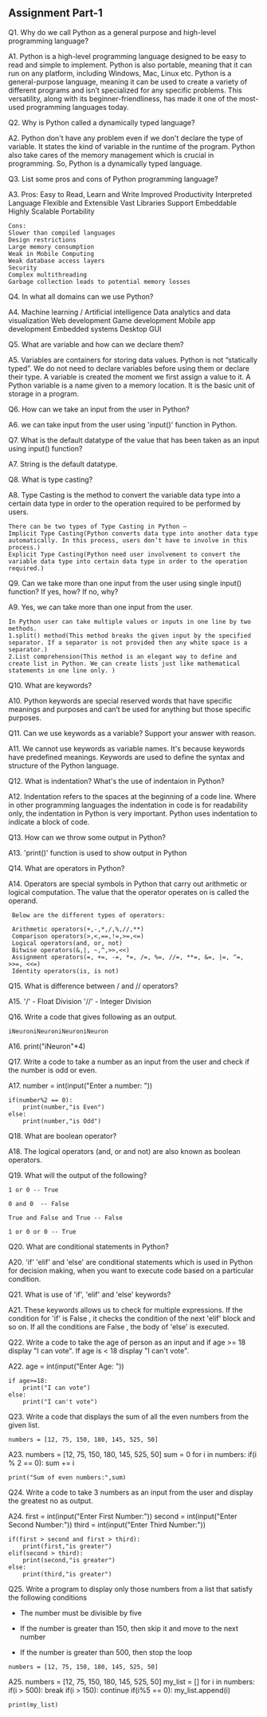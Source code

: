 ## Assignment Part-1
Q1. Why do we call Python as a general purpose and high-level programming language?

A1. Python is a high-level programming language designed to be easy to read and simple to implement.
	Python is also portable, meaning that it can run on any platform, including Windows, Mac, Linux etc.
	Python is a general-purpose language, meaning it can be used to create a variety of different programs and isn’t specialized for any specific problems. 
	This versatility, along with its beginner-friendliness, has made it one of the most-used programming languages today.


Q2. Why is Python called a dynamically typed language?

A2. Python don't have any problem even if we don't declare the type of variable. 
	It states the kind of variable in the runtime of the program. 
	Python also take cares of the memory management which is crucial in programming. So, Python is a dynamically typed language. 


Q3. List some pros and cons of Python programming language?

A3.
	Pros:
	Easy to Read, Learn and Write
	Improved Productivity
	Interpreted Language
	Flexible and Extensible
	Vast Libraries Support
	Embeddable
	Highly Scalable
	Portability
	
	Cons:
	Slower than compiled languages
	Design restrictions
	Large memory consumption
	Weak in Mobile Computing
	Weak database access layers
	Security
	Complex multithreading
	Garbage collection leads to potential memory losses


Q4. In what all domains can we use Python?

A4.	Machine learning / Artificial intelligence
	Data analytics and data visualization 
	Web development
	Game development
	Mobile app development
	Embedded systems
	Desktop GUI
	
	
Q5. What are variable and how can we declare them?

A5. Variables are containers for storing data values.
	Python is not “statically typed”. We do not need to declare variables before using them or declare their type. 
	A variable is created the moment we first assign a value to it. 
	A Python variable is a name given to a memory location. It is the basic unit of storage in a program.


Q6. How can we take an input from the user in Python?

A6. we can take input from the user using 'input()' function in Python.


Q7. What is the default datatype of the value that has been taken as an input using input() function?

A7. String is the default datatype.


Q8. What is type casting?

A8. Type Casting is the method to convert the variable data type into a certain data type in order to the operation required to be performed by users.

	There can be two types of Type Casting in Python –
	Implicit Type Casting(Python converts data type into another data type automatically. In this process, users don’t have to involve in this process.)
	Explicit Type Casting(Python need user involvement to convert the variable data type into certain data type in order to the operation required.)


Q9. Can we take more than one input from the user using single input() function? If yes, how? If no, why?

A9. Yes, we can take more than one input from the user.
	
	In Python user can take multiple values or inputs in one line by two methods. 
	1.split() method(This method breaks the given input by the specified separator. If a separator is not provided then any white space is a separator.)
	2.List comprehension(This method is an elegant way to define and create list in Python. We can create lists just like mathematical statements in one line only. )


Q10. What are keywords?

A10. Python keywords are special reserved words that have specific meanings and purposes and can’t be used for anything but those specific purposes.


Q11. Can we use keywords as a variable? Support your answer with reason.

A11. We cannot use keywords as variable names. It's because keywords have predefined meanings.
	 Keywords are used to define the syntax and structure of the Python language.


Q12. What is indentation? What's the use of indentaion in Python?

A12. Indentation refers to the spaces at the beginning of a code line.
	 Where in other programming languages the indentation in code is for readability only, the indentation in Python is very important.
	 Python uses indentation to indicate a block of code.


Q13. How can we throw some output in Python?

A13. 'print()' function is used to show output in Python


Q14. What are operators in Python?

A14. Operators are special symbols in Python that carry out arithmetic or logical computation. 
	 The value that the operator operates on is called the operand.
	 
	 Below are the different types of operators:
	 
	 Arithmetic operators(+,-,*,/,%,//,**)
	 Comparison operators(>,<,==,!=,>=,<=)
	 Logical operators(and, or, not)
	 Bitwise operators(&,|, ~,^,>>,<<)
	 Assignment operators(=, +=, -=, *=, /=, %=, //=, **=, &=, |=, ^=, >>=, <<=)
	 Identity operators(is, is not)


Q15. What is difference between / and // operators?

A15. '/'  - Float Division
	 '//' - Integer Division

Q16. Write a code that gives following as an output.
```
iNeuroniNeuroniNeuroniNeuron
```
A16.	print("iNeuron"*4)


Q17. Write a code to take a number as an input from the user and check if the number is odd or even.

A17.
	number = int(input("Enter a number: "))

	if(number%2 == 0):
		print(number,"is Even")
	else:
		print(number,"is Odd")


Q18. What are boolean operator?

A18. The logical operators (and, or and not) are also known as boolean operators.

Q19. What will the output of the following?
```
1 or 0 -- True

0 and 0  -- False

True and False and True -- False

1 or 0 or 0 -- True
```

Q20. What are conditional statements in Python?

A20. 'if' 'elif' and 'else' are conditional statements which is used in Python for decision making, when you want to execute code based on a particular condition.


Q21. What is use of 'if', 'elif' and 'else' keywords?

A21.
	These keywords allows us to check for multiple expressions. If the condition for 'if' is False , it checks the condition of the next 'elif' block and so on. If all the conditions are False , the body of 'else' is executed.

Q22. Write a code to take the age of person as an input and if age >= 18 display "I can vote". If age is < 18 display "I can't vote".

A22. 
	age = int(input("Enter Age: "))
	 
	if age>=18:
		print("I can vote")
	else:
		print("I can't vote")


Q23. Write a code that displays the sum of all the even numbers from the given list.
```
numbers = [12, 75, 150, 180, 145, 525, 50]
```
A23.
	numbers = [12, 75, 150, 180, 145, 525, 50]
	sum = 0
	for i in numbers:
		if(i % 2 == 0):
			sum += i

	print("Sum of even numbers:",sum)


Q24. Write a code to take 3 numbers as an input from the user and display the greatest no as output.

A24.
	first = int(input("Enter First Number:"))
	second = int(input("Enter Second Number:"))
	third = int(input("Enter Third Number:"))

	if(first > second and first > third):
		print(first,"is greater")
	elif(second > third):
		print(second,"is greater")
	else:
		print(third,"is greater")


Q25. Write a program to display only those numbers from a list that satisfy the following conditions

- The number must be divisible by five

- If the number is greater than 150, then skip it and move to the next number

- If the number is greater than 500, then stop the loop
```
numbers = [12, 75, 150, 180, 145, 525, 50]
```
A25.
	numbers = [12, 75, 150, 180, 145, 525, 50]
	my_list = []
	for i in numbers:
		if(i > 500):
			break
		if(i > 150):
			continue
		if(i%5 == 0):
			my_list.append(i)

	print(my_list)